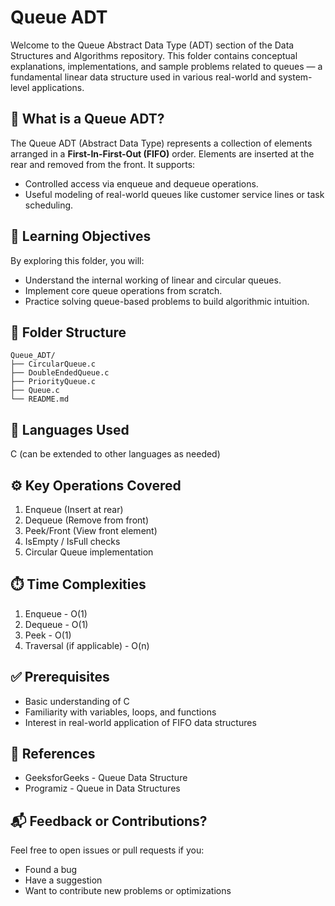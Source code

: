 # Queue ADT  
Welcome to the Queue Abstract Data Type (ADT) section of the Data Structures and Algorithms repository. This folder contains conceptual explanations, implementations, and sample problems related to queues — a fundamental linear data structure used in various real-world and system-level applications.

## 📌 What is a Queue ADT?  
The Queue ADT (Abstract Data Type) represents a collection of elements arranged in a **First-In-First-Out (FIFO)** order. Elements are inserted at the rear and removed from the front. It supports:
- Controlled access via enqueue and dequeue operations.
- Useful modeling of real-world queues like customer service lines or task scheduling.

## 🧠 Learning Objectives  
By exploring this folder, you will:  
- Understand the internal working of linear and circular queues.  
- Implement core queue operations from scratch.  
- Practice solving queue-based problems to build algorithmic intuition.

## 📂 Folder Structure
```
Queue_ADT/
├── CircularQueue.c
├── DoubleEndedQueue.c
├── PriorityQueue.c
├── Queue.c
└── README.md
```


## 📝 Languages Used  
C (can be extended to other languages as needed)

## ⚙️ Key Operations Covered  
1. Enqueue (Insert at rear)  
2. Dequeue (Remove from front)  
3. Peek/Front (View front element)  
4. IsEmpty / IsFull checks  
5. Circular Queue implementation  

## ⏱️ Time Complexities  
1. Enqueue - O(1)  
2. Dequeue - O(1)  
3. Peek - O(1)  
4. Traversal (if applicable) - O(n)  

## ✅ Prerequisites  
- Basic understanding of C  
- Familiarity with variables, loops, and functions  
- Interest in real-world application of FIFO data structures  

## 📖 References  
- GeeksforGeeks - Queue Data Structure  
- Programiz - Queue in Data Structures  

## 📬 Feedback or Contributions?  
Feel free to open issues or pull requests if you:  
- Found a bug  
- Have a suggestion  
- Want to contribute new problems or optimizations  
